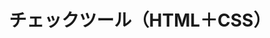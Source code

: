---
layout: ./src/html/tag.pug
type: 'tag'
title: 'チェックツール（HTML＋CSS）'
desc: ''
name: 'code_check_tool'
---
